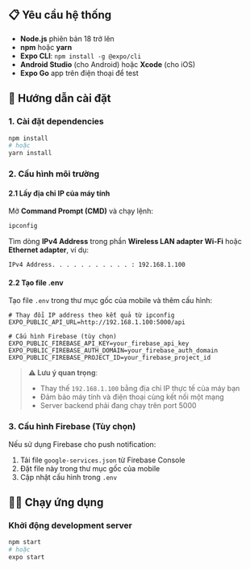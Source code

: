 ## 📋 Yêu cầu hệ thống

- **Node.js** phiên bản 18 trở lên
- **npm** hoặc **yarn**
- **Expo CLI**: `npm install -g @expo/cli`
- **Android Studio** (cho Android) hoặc **Xcode** (cho iOS)
- **Expo Go** app trên điện thoại để test

## 🚀 Hướng dẫn cài đặt

### 1. Cài đặt dependencies

```bash
npm install
# hoặc
yarn install
```

### 2. Cấu hình môi trường

#### 2.1 Lấy địa chỉ IP của máy tính

Mở **Command Prompt (CMD)** và chạy lệnh:

```cmd
ipconfig
```

Tìm dòng **IPv4 Address** trong phần **Wireless LAN adapter Wi-Fi** hoặc **Ethernet adapter**, ví dụ:
```
IPv4 Address. . . . . . . . . . . : 192.168.1.100
```

#### 2.2 Tạo file .env

Tạo file `.env` trong thư mục gốc của mobile và thêm cấu hình:

```env
# Thay đổi IP address theo kết quả từ ipconfig
EXPO_PUBLIC_API_URL=http://192.168.1.100:5000/api

# Cấu hình Firebase (tùy chọn)
EXPO_PUBLIC_FIREBASE_API_KEY=your_firebase_api_key
EXPO_PUBLIC_FIREBASE_AUTH_DOMAIN=your_firebase_auth_domain
EXPO_PUBLIC_FIREBASE_PROJECT_ID=your_firebase_project_id
```

> **⚠️ Lưu ý quan trọng**: 
> - Thay thế `192.168.1.100` bằng địa chỉ IP thực tế của máy bạn
> - Đảm bảo máy tính và điện thoại cùng kết nối một mạng
> - Server backend phải đang chạy trên port 5000

### 3. Cấu hình Firebase (Tùy chọn)

Nếu sử dụng Firebase cho push notification:

1. Tải file `google-services.json` từ Firebase Console
2. Đặt file này trong thư mục gốc của mobile
3. Cập nhật cấu hình trong `.env`

## 🏃‍♂️ Chạy ứng dụng

### Khởi động development server

```bash
npm start
# hoặc
expo start
```